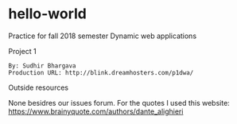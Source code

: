 # hello-world
Practice for fall 2018 semester Dynamic web applications

Project 1

    By: Sudhir Bhargava
    Production URL: http://blink.dreamhosters.com/p1dwa/

Outside resources

None besidres our issues forum. For the quotes I used this website: https://www.brainyquote.com/authors/dante_alighieri




